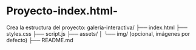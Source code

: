 # Proyecto-index.html-
Crea la estructura del proyecto:  galeria-interactiva/ ├── index.html ├── styles.css ├── script.js ├── assets/ │   └── img/ (opcional, imágenes por defecto) ├── README.md
